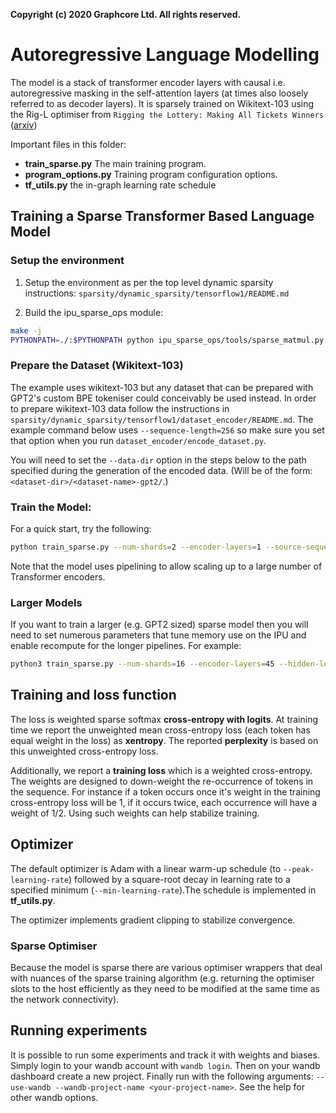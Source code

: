 **Copyright (c) 2020 Graphcore Ltd. All rights reserved.**

# Autoregressive Language Modelling
The model is a stack of transformer encoder layers with causal i.e. autoregressive masking in the self-attention layers (at times also loosely referred to as decoder layers).
It is sparsely trained on Wikitext-103 using the Rig-L optimiser from `Rigging the Lottery: Making All Tickets Winners` ([arxiv](https://arxiv.org/abs/1911.11134))

Important files in this folder:
- **train_sparse.py** The main training program.
- **program_options.py** Training program configuration options. 
- **tf_utils.py** the in-graph learning rate schedule

## Training a Sparse Transformer Based Language Model
### Setup the environment
1) Setup the environment as per the top level dynamic sparsity instructions: `sparsity/dynamic_sparsity/tensorflow1/README.md`

2) Build the ipu_sparse_ops module:
```bash
make -j
PYTHONPATH=./:$PYTHONPATH python ipu_sparse_ops/tools/sparse_matmul.py
```

### Prepare the Dataset (Wikitext-103)

The example uses wikitext-103 but any dataset that can be prepared with GPT2's custom BPE tokeniser could conceivably be used instead. In order to prepare
wikitext-103 data follow the instructions in `sparsity/dynamic_sparsity/tensorflow1/dataset_encoder/README.md`. The example command below uses
`--sequence-length=256` so make sure you set that option when you run `dataset_encoder/encode_dataset.py`. 

You will need to set the `--data-dir` option in the steps below to the path specified during the generation of the encoded data. (Will be of the form: `<dataset-dir>/<dataset-name>-gpt2/`.)

### Train the Model:

For a quick start, try the following:
```bash
python train_sparse.py --num-shards=2 --encoder-layers=1 --source-sequence-length 256 --hidden-length=768 --ff-length=3072 --source-vocab-length=30000 --repeat-count=100 --warmup-steps=1000 --cooldown-steps=10000 --peak-learning-rate=2e-4 --min-learning-rate=8e-6 --nepochs=100 --prune-ratio 0.3 --block-size 16 --pooling-type=AVG --pipeline --gradient-accumulation-count 60 --data-dir <path-to-your-encoder-results>
```
Note that the model uses pipelining to allow scaling up to a large number of Transformer encoders.

### Larger Models
If you want to train a larger (e.g. GPT2 sized) sparse model then you will need to set numerous parameters that tune memory use on the IPU and enable recompute for the longer pipelines. For example:
```bash
python3 train_sparse.py --num-shards=16 --encoder-layers=45 --hidden-length=1600 --ff-length=6400 --source-vocab-length=50000 --warmup-steps=2000 --cooldown-steps=10000 --peak-learning-rate=0.00025 --decay-power 0.8 --min-learning-rate=8e-6 --nepochs=100 --pipeline --repeat-count 100 --data-dir <path-to-encoded-data> --source-sequence-length 256 --gradient-accumulation-count 376 --dtype=float16 --block-size=16 --sparse-matmul-options='{"metaInfoBucketOversizeProportion":0.2,"partialsType":"half","availableMemoryProportion":0.4}' --encoder-stage-dense-matmul-options='{"availableMemoryProportion":"0.15"}' --sparsity=0.9 --pooling-type=AVG --prune-ratio 0.5  --grad-acculation-mode Avg --scale-grad-pre-acc --recompute --extra-poplar-options-sync-enable
```

## Training and loss function
The loss is weighted sparse softmax **cross-entropy with logits**. At training time we report the unweighted mean cross-entropy loss (each token has equal weight in the loss) as **xentropy**. The reported **perplexity** is based on this unweighted cross-entropy loss.

Additionally, we report a **training loss** which is a weighted cross-entropy. The weights are designed to down-weight the re-occurrence of tokens in the sequence. For instance if a token occurs once it's weight in the training cross-entropy loss will be 1, if it occurs twice, each occurrence will have a weight of 1/2. Using such weights can help stabilize training.

## Optimizer
The default optimizer is Adam with a linear warm-up schedule (to `--peak-learning-rate`) followed by a square-root decay in learning rate to a specified minimum (`--min-learning-rate`).The schedule is implemented in **tf_utils.py**.

The optimizer implements gradient clipping to stabilize convergence.

### Sparse Optimiser

Because the model is sparse there are various optimiser wrappers that deal with nuances of the sparse training algorithm (e.g. returning the optimiser slots to the host efficiently
as they need to be modified at the same time as the network connectivity).

## Running experiments
It is possible to run some experiments and track it with weights and biases. Simply login to your wandb account with `wandb login`. Then on your wandb dashboard create a new project. Finally run with the following arguments: `--use-wandb --wandb-project-name <your-project-name>`. See the help for other wandb options.

